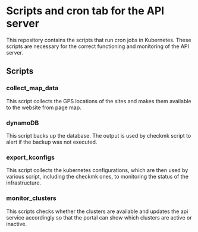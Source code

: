 # Scripts and cron tab for the API server

This repository contains the scripts that run cron jobs in Kubernetes. These scripts are necessary for the correct functioning and monitoring of the API server.

## Scripts

### collect_map_data

This script collects the GPS locations of the sites and makes them available to the website from page map.

### dynamoDB

This script backs up the database. The output is used by checkmk script to alert if the backup was not executed.

### export_kconfigs

This script collects the kubernetes configurations, which are then used by various script, including the checkmk ones, to monitoring the status of the infrastructure.

### monitor_clusters

This scripts checks whether the clusters are available and updates the api service accordingly so that the portal can show which clusters are active or inactive.
